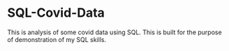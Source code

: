 # SQL-Covid-Data
This is analysis of some covid data using SQL. This is built for the purpose of demonstration of my SQL skills.
